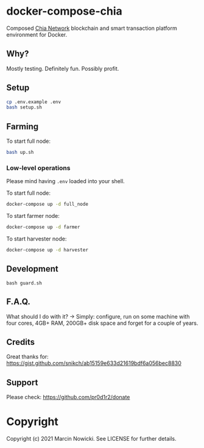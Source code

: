 # docker-compose-chia

Composed [Chia Network](https://www.chia.net) blockchain and smart transaction platform environment for Docker.

## Why?

Mostly testing. Definitely fun. Possibly profit.

## Setup

```bash
cp .env.example .env
bash setup.sh
```

## Farming

To start full node:

```bash
bash up.sh
```

### Low-level operations

Please mind having `.env` loaded into your shell.

To start full node:

```bash
docker-compose up -d full_node
```

To start farmer node:

```bash
docker-compose up -d farmer
```

To start harvester node:

```bash
docker-compose up -d harvester
```

## Development

```
bash guard.sh
```

## F.A.Q.

What should I do with it?
-> Simply: configure, run on some machine with four cores, 4GB+ RAM, 200GB+ disk space and forget for a couple of years.

## Credits

Great thanks for: https://gist.github.com/snikch/ab15159e633d21619bdf6a056bec8830

## Support

Please check: https://github.com/pr0d1r2/donate

# Copyright

Copyright (c) 2021 Marcin Nowicki. See LICENSE for further details.
